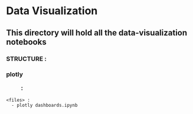 # Data Visualization

## This directory will hold all the data-visualization notebooks
### STRUCTURE :

### plotly <dir>:
    <files> :
      - plotly dashboards.ipynb

